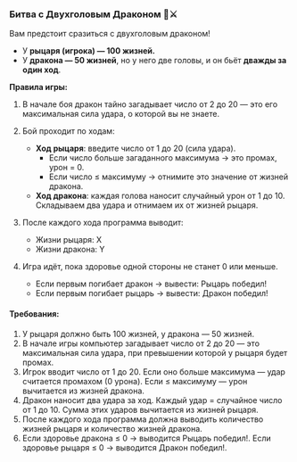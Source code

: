 
### Битва с Двухголовым Драконом 🐉⚔️

Вам предстоит сразиться с двухголовым драконом!

* У **рыцаря (игрока) — 100 жизней.**
* У **дракона — 50 жизней**, но у него две головы, и он бьёт **дважды за один ход**.

**Правила игры:**

1. В начале боя дракон тайно загадывает число от 2 до 20 — это его максимальная сила удара, о которой вы не знаете.
2. Бой проходит по ходам:
   * **Ход рыцаря**: введите число от 1 до 20 (сила удара).
     * Если число больше загаданного максимума → это промах, урон = 0.
     * Если число ≤ максимуму → отнимите это значение от жизней дракона.
   * **Ход дракона**: каждая голова наносит случайный урон от 1 до 10. Складываем два удара и отнимаем их от жизней рыцаря.

3. После каждого хода программа выводит:
   * Жизни рыцаря: X
   * Жизни дракона: Y

4. Игра идёт, пока здоровье одной стороны не станет 0 или меньше.
   * Если первым погибает дракон → вывести: Рыцарь победил!
   * Если первым погибает рыцарь → вывести: Дракон победил!

#### Требования:
1. У рыцаря должно быть 100 жизней, у дракона — 50 жизней.
2. В начале игры компьютер загадывает число от 2 до 20 — это максимальная сила удара, при превышении которой у рыцаря будет промах.
3. Игрок вводит число от 1 до 20. Если оно больше максимума — удар считается промахом (0 урона). Если ≤ максимуму — урон вычитается из жизней дракона.
4. Дракон наносит два удара за ход. Каждый удар = случайное число от 1 до 10. Сумма этих ударов вычитается из жизней рыцаря.
5. После каждого хода программа должна выводить количество жизней рыцаря и количество жизней дракона.
6. Если здоровье дракона ≤ 0 → выводится Рыцарь победил!. Если здоровье рыцаря ≤ 0 → выводится Дракон победил!.
